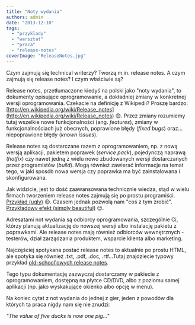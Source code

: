 ```yaml
---
title: "Noty wydania"
authors: admin
date: "2013-12-10"
tags:
  - "przyklady"
  - "warsztat"
  - "praca"
  - "release-notes"
coverImage: "ReleaseNotes.jpg"
---
```


Czym zajmują się technical writerzy? Tworzą m.in. release notes. A czym zajmują
się release notes? I czym właściwie są?

Release notes, przetłumaczone kiedyś na polski jako "noty wydania", to dokumenty
opisujące oprogramowanie, a dokładniej zmiany w konkretnej wersji
oprogramowania. Czekacie na definicję z Wikipedii? Proszę bardzo:
[http://en.wikipedia.org/wiki/Release_notes](http://en.wikipedia.org/wiki/Release_notes)
😊. Przez zmiany rozumiemy tutaj wszelkie nowe funkcjonalności (ang.
_features_), zmiany w funkcjonalnościach już obecnych, poprawione błędy (_fixed
bugs_) oraz... niepoprawione błędy (_known issues_).

Release notes są dostarczane razem z oprogramowaniem, np. z nową wersją
aplikacji, pakietem poprawek (_service pack_), pojedynczą naprawą (_hotfix_) czy
nawet jedną z wielu nowo zbudowanych wersji dostarczanych przez programistów
(_build_). Mogą również zawierać informacje na temat tego, w jaki sposób nowa
wersja czy poprawka ma być zainstalowana i skonfigurowana.

Jak widzicie, jest to dość zaawansowana technicznie wiedza, stąd w wielu firmach
tworzeniem release notes zajmują się po prostu programiści.
[Przykład (ugly)](http://gstreamer.freedesktop.org/releases/gst-plugins-ugly/1.2.0.html)
😉. Czasem jednak pozwolą nam "coś z tym zrobić".
[Przykładowy efekt (simply beautiful)](http://help.gnome.org/misc/release-notes/2.18/)
😉.

Adresatami not wydania są odbiorcy oprogramowania, szczególnie Ci, którzy
planują aktualizację do nowszej wersji albo instalację pakietu z poprawkami. Ale
release notes mają również odbiorców wewnętrznych - testerów, dział zarządzania
produktem, wsparcie klienta albo marketing.

Najczęściej spotykana postać release notes to aktualnie po prostu HTML, ale
spotyka się również .txt, .pdf, .doc, .rtf...Tutaj znajdziecie typowy przykład
[old-school'owych release notes](http://www.miranda.com/support/software/DVI-Ramp%202/software/Firmware/Firmware%20packages/Beta/DR2_v80309_ReleaseNotes.pdf).

Tego typu dokumentację zazwyczaj dostarczamy w pakiecie z oprogramowaniem,
dostępną na płytce CD/DVD, albo z poziomu samej aplikacji (np. jako wyskakujące
okienko albo opcję w menu).

Na koniec cytat z not wydania do jednej z gier, jeden z powodów dla których ta
praca nigdy nam się nie znudzi:

_"The value of five ducks is now one pig..."_
